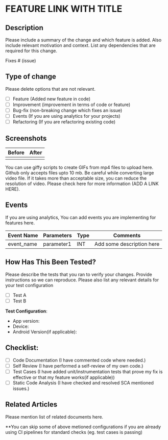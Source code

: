 # FEATURE LINK WITH TITLE

## Description

Please include a summary of the change and which feature is added. Also include relevant motivation and context. List any dependencies that are required for this change.

Fixes # (issue)

## Type of change

Please delete options that are not relevant.

- [ ] Feature (Added new feature in code)
- [ ] Improvement (improvement in terms of code or feature)
- [ ] Bug-fix (non-breaking change which fixes an issue)
- [ ] Events (If you are using analytics for your projects)
- [ ] Refactoring (If you are refactoring existing code)

## Screenshots
Before | After
---|---
<image1> | <image2>

You can use giffy scripts to create GIFs from mp4 files to upload here. Github only accepts files upto 10 mb. Be careful while converting large video file. If it takes more than acceptable size, you can reduce the resolution of video. Please check here for more information (ADD A LINK HERE). 
  
## Events
If you are using analytics, You can add events you are implementing for features here.

Event Name | Parameters | Type | Comments
---|---|---|---
event_name | parameter1 | INT | Add some description here


## How Has This Been Tested?

Please describe the tests that you ran to verify your changes. Provide instructions so we can reproduce. Please also list any relevant details for your test configuration

- [ ] Test A
- [ ] Test B

**Test Configuration**:
* App version:
* Device:
* Android Version(if applicable):

## Checklist:
- [ ] Code Documentation (I have commented code where needed.)
- [ ] Self Review (I have performed a self-review of my own code.)
- [ ] Test Cases (I have added unit/instrumentation tests that prove my fix is effective or that my feature works(if applicable))
- [ ] Static Code Analysis (I have checked and resolved SCA mentioned issues.)

## Related Articles
Please mention list of related documents here. 

**You can skip some of above metioned configurations if you are already using CI pipelines for standard checks (eg. test cases is passing)
